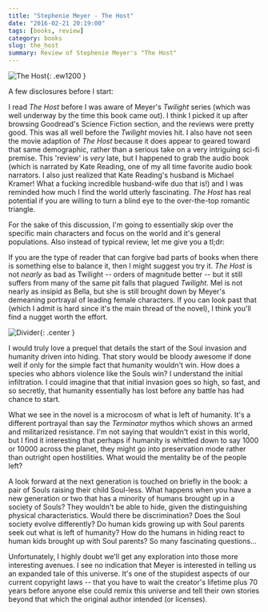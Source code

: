 ```yaml
---
title: "Stephenie Meyer - The Host"
date: "2016-02-21 20:19:00"
tags: [books, review]
category: books
slug: the_host
summary: Review of Stephenie Meyer's "The Host"
---
```


![The Host]({filename}/images/2016/the_host.jpg){: .ew1200 }

A few disclosures before I start:

I read _The Host_ before I was aware of Meyer's _Twilight_ series (which was well underway by the time this book came out). I think I picked it up after browsing Goodread's Science Fiction section, and the reviews were pretty good. This was all well before the _Twilight_ movies hit. I also have not seen the movie adaption of _The Host_ because it does appear to geared toward that same demographic, rather than a serious take on a very intriguing sci-fi premise. This 'review' is _very_ late, but I happened to grab the audio book (which is narrated by Kate Reading, one of my all time favorite audio book narrators. I also just realized that Kate Reading's husband is Michael Kramer! What a fucking incredible husband-wife duo that is!) and I was reminded how much I find the world utterly fascinating. _The Host_ has real potential if you are willing to turn a blind eye to the over-the-top romantic triangle.

For the sake of this discussion, I'm going to essentially skip over the specific main characters and focus on the world and it's general populations. Also instead of typical review, let me give you a tl;dr:

If you are the type of reader that can forgive bad parts of books when there is something else to balance it, then I might suggest you try it. _The Host_ is not _nearly_ as bad as Twilight -- orders of magnitude better -- but it still suffers from many of the same pit falls that plagued _Twilight_. Mel is not nearly as insipid as Bella, but she is still brought down by Meyer's demeaning portrayal of leading female characters. If you can look past that (which I admit is hard since it's the main thread of the novel), I think you'll find a nugget worth the effort.

![Divider]({filename}/images/dividers/heartbeat_half.png){: .center }

I would truly love a prequel that details the start of the Soul invasion and humanity driven into hiding. That story would be bloody awesome if done well if only for the simple fact that humanity wouldn't win. How does a species who abhors violence like the Souls win? I understand the initial infiltration. I could imagine that that initial invasion goes so high, so fast, and so secretly, that humanity essentially has lost before any battle has had chance to start.

What we see in the novel is a microcosm of what is left of humanity. It's a different portrayal than say the _Terminator_ mythos which shows an armed and militarized resistance. I'm not saying that wouldn't exist in this world, but I find it interesting that perhaps if humanity is whittled down to say 1000 or 10000 across the planet, they might go into preservation mode rather than outright open hostilities. What would the mentality be of the people left?

A look forward at the next generation is touched on briefly in the book: a pair of Souls raising their child Soul-less. What happens when you have a new generation or two that has a minority of humans brought up in a society of Souls? They wouldn't be able to hide, given the distinguishing physical characteristics. Would there be discrimination? Does the Soul society evolve differently? Do human kids growing up with Soul parents seek out what is left of humanity? How do the humans in hiding react to human kids brought up with Soul parents? So many fascinating questions...

Unfortunately, I highly doubt we'll get any exploration into those more interesting avenues. I see no indication that Meyer is interested in telling us an expanded tale of this universe. It's one of the stupidest aspects of our current copyright laws -- that you have to wait the creator's lifetime plus 70 years before anyone else could remix this universe and tell their own stories beyond that which the original author intended (or licenses).
